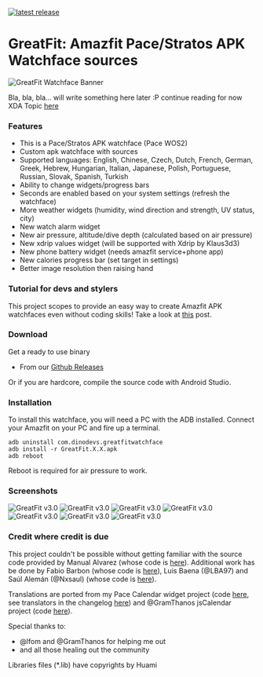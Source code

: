 [![latest release](https://img.shields.io/badge/latest%20release-v3.2-green.svg?style=flat-square)](https://github.com/GreatApo/GreatFit/releases/latest)
# GreatFit: Amazfit Pace/Stratos APK Watchface sources
![GreatFit Watchface Banner](other/preview.jpg)

Bla, bla, bla... will write something here later :P continue reading for now
XDA Topic [here](https://forum.xda-developers.com/smartwatch/amazfit/app-watchface-greatfit-v1-1-settings-t3791516)


### Features
- This is a Pace/Stratos APK watchface (Pace WOS2)
- Custom apk watchface with sources
- Supported languages: English, Chinese, Czech, Dutch, French, German, Greek, Hebrew, Hungarian, Italian, Japanese, Polish, Portuguese, Russian, Slovak, Spanish, Turkish
- Ability to change widgets/progress bars
- Seconds are enabled based on your system settings (refresh the watchface)
- More weather widgets (humidity, wind direction and strength, UV status, city)
- New watch alarm widget
- New air pressure, altitude/dive depth (calculated based on air pressure)
- New xdrip values widget (will be supported with Xdrip by Klaus3d3)
- New phone battery widget (needs amazfit service+phone app)
- New calories progress bar (set target in settings)
- Better image resolution then raising hand


### Tutorial for devs and stylers
This project scopes to provide an easy way to create Amazfit APK watchfaces even without coding skills! Take a look at [this](https://forum.xda-developers.com/smartwatch/amazfit/tutorial-create-apk-watchfaces-coding-t3822221) post.


### Download

Get a ready to use binary
 - From our [Github Releases](https://github.com/GreatApo/GreatFit/releases/latest)

Or if you are hardcore, compile the source code with Android Studio.


### Installation
To install this watchface, you will need a PC with the ADB installed. Connect your Amazfit on your PC and fire up a terminal.

```shell
adb uninstall com.dinodevs.greatfitwatchface
adb install -r GreatFit.X.X.apk
adb reboot
```
Reboot is required for air pressure to work.

### Screenshots
![GreatFit v3.0](other/images/3.jpg)
![GreatFit v3.0](other/images/IMG_20180822_175102.jpg)
![GreatFit v3.0](other/images/IMG_20180822_175120.jpg)
![GreatFit v3.0](other/images/IMG_20180822_175128.jpg)
![GreatFit v3.0](other/images/IMG_20180822_175137.jpg)
![GreatFit v3.0](other/images/IMG_20180822_175200.jpg)
![GreatFit v3.0](other/images/IMG_20180822_175241.jpg)



### Credit where credit is due

This project couldn't be possible without getting familiar with the source code provided by Manual Alvarez (whose code is [here](https://github.com/manuel-alvarez-alvarez/malvarez-watchface)). Additional work has be done by Fabio Barbon (whose code is [here](https://github.com/drbourbon/drbourbon-watchfaces)), Luis Baena (@LBA97) and Saúl Alemán (@Nxsaul) (whose code is [here](https://github.com/Nxsaul/AmazfitAPKs)).

Translations are ported from my Pace Calendar widget project (code [here](https://github.com/GreatApo/AmazfitPaceCalendarWidget), see translators in the changelog [here](https://forum.xda-developers.com/smartwatch/amazfit/app-widget-calendar-pace-t3751889)) and @GramThanos jsCalendar project (code [here](https://github.com/GramThanos/jsCalendar)).

Special thanks to:
- @lfom and @GramThanos for helping me out
- and all those healing out the community

Libraries files (*.lib) have copyrights by Huami
